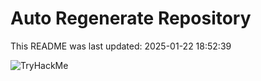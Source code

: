 # Auto Regenerate Repository

This README was last updated: 2025-01-22 18:52:39

 ![TryHackMe](https://tryhackme.com/badge/533634)